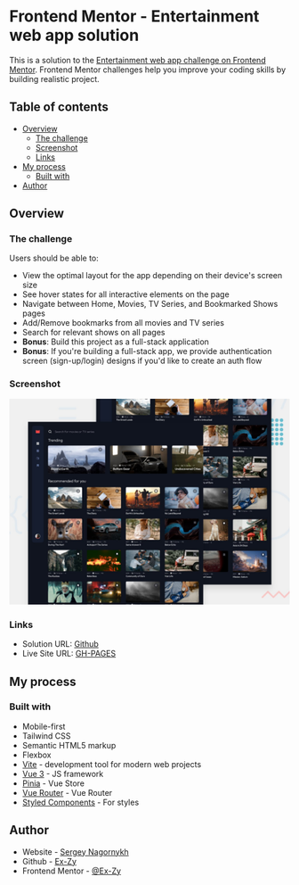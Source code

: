 # Frontend Mentor - Entertainment web app solution

This is a solution to the [Entertainment web app challenge on Frontend Mentor](https://www.frontendmentor.io/challenges/entertainment-web-app-J-UhgAW1X). Frontend Mentor challenges help you improve your coding skills by building realistic project.

## Table of contents

- [Overview](#overview)
  - [The challenge](#the-challenge)
  - [Screenshot](#screenshot)
  - [Links](#links)
- [My process](#my-process)
  - [Built with](#built-with)
- [Author](#author)


## Overview

### The challenge

Users should be able to:

- View the optimal layout for the app depending on their device's screen size
- See hover states for all interactive elements on the page
- Navigate between Home, Movies, TV Series, and Bookmarked Shows pages
- Add/Remove bookmarks from all movies and TV series
- Search for relevant shows on all pages
- **Bonus**: Build this project as a full-stack application
- **Bonus**: If you're building a full-stack app, we provide authentication screen (sign-up/login) designs if you'd like to create an auth flow

### Screenshot

![](./screenshot.jpg)


### Links

- Solution URL: [Github](https://github.com/Ex-Zy/entertainment)
- Live Site URL: [GH-PAGES](https://ex-zy.github.io/entertainment)

## My process

### Built with

- Mobile-first
- Tailwind CSS
- Semantic HTML5 markup
- Flexbox
- [Vite](https://vitejs.dev/) - development tool for modern web projects
- [Vue 3](https://vuejs.org/) - JS framework
- [Pinia](https://pinia.vuejs.org/) - Vue Store
- [Vue Router](https://router.vuejs.org/) - Vue Router
- [Styled Components](https://styled-components.com/) - For styles

## Author

- Website - [Sergey Nagornykh](https://nagornykh.me/)
- Github - [Ex-Zy](https://github.com/Ex-Zy)
- Frontend Mentor - [@Ex-Zy](https://www.frontendmentor.io/profile/Ex-Zy)
